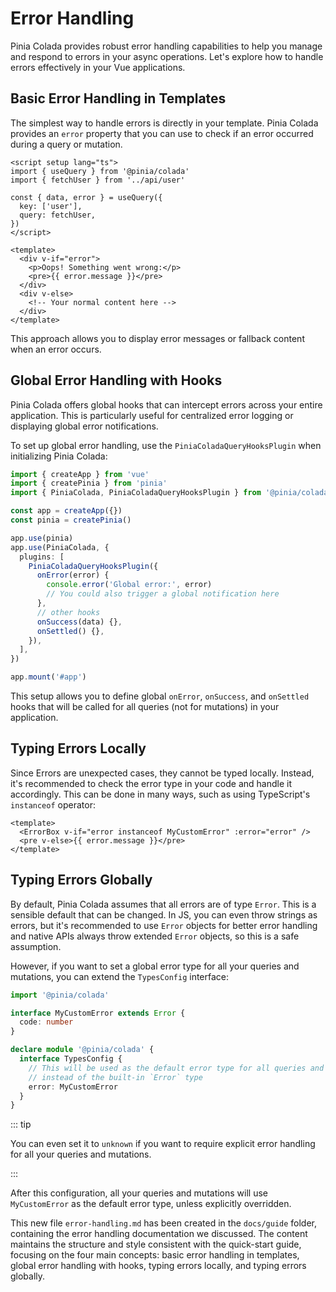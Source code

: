 # Error Handling

Pinia Colada provides robust error handling capabilities to help you manage and respond to errors in your async operations. Let's explore how to handle errors effectively in your Vue applications.

## Basic Error Handling in Templates

The simplest way to handle errors is directly in your template. Pinia Colada provides an `error` property that you can use to check if an error occurred during a query or mutation.

```vue
<script setup lang="ts">
import { useQuery } from '@pinia/colada'
import { fetchUser } from '../api/user'

const { data, error } = useQuery({
  key: ['user'],
  query: fetchUser,
})
</script>

<template>
  <div v-if="error">
    <p>Oops! Something went wrong:</p>
    <pre>{{ error.message }}</pre>
  </div>
  <div v-else>
    <!-- Your normal content here -->
  </div>
</template>
```

This approach allows you to display error messages or fallback content when an error occurs.

## Global Error Handling with Hooks

Pinia Colada offers global hooks that can intercept errors across your entire application. This is particularly useful for centralized error logging or displaying global error notifications.

To set up global error handling, use the `PiniaColadaQueryHooksPlugin` when initializing Pinia Colada:

```ts
import { createApp } from 'vue'
import { createPinia } from 'pinia'
import { PiniaColada, PiniaColadaQueryHooksPlugin } from '@pinia/colada'

const app = createApp({})
const pinia = createPinia()

app.use(pinia)
app.use(PiniaColada, {
  plugins: [
    PiniaColadaQueryHooksPlugin({
      onError(error) {
        console.error('Global error:', error)
        // You could also trigger a global notification here
      },
      // other hooks
      onSuccess(data) {},
      onSettled() {},
    }),
  ],
})

app.mount('#app')
```

This setup allows you to define global `onError`, `onSuccess`, and `onSettled` hooks that will be called for all queries (not for mutations) in your application.

## Typing Errors Locally

Since Errors are unexpected cases, they cannot be typed locally. Instead, it's recommended to check the error type in your code and handle it accordingly. This can be done in many ways, such as using TypeScript's `instanceof` operator:

```vue
<template>
  <ErrorBox v-if="error instanceof MyCustomError" :error="error" />
  <pre v-else>{{ error.message }}</pre>
</template>
```

## Typing Errors Globally

By default, Pinia Colada assumes that all errors are of type `Error`. This is a sensible default that can be changed. In JS, you can even throw strings as errors, but it's recommended to use `Error` objects for better error handling and native APIs always throw extended `Error` objects, so this is a safe assumption.

However, if you want to set a global error type for all your queries and mutations, you can extend the `TypesConfig` interface:

```ts
import '@pinia/colada'

interface MyCustomError extends Error {
  code: number
}

declare module '@pinia/colada' {
  interface TypesConfig {
    // This will be used as the default error type for all queries and mutations
    // instead of the built-in `Error` type
    error: MyCustomError
  }
}
```

::: tip

You can even set it to `unknown` if you want to require explicit error handling for all your queries and mutations.

:::

After this configuration, all your queries and mutations will use `MyCustomError` as the default error type, unless explicitly overridden.

This new file `error-handling.md` has been created in the `docs/guide` folder, containing the error handling documentation we discussed. The content maintains the structure and style consistent with the quick-start guide, focusing on the four main concepts: basic error handling in templates, global error handling with hooks, typing errors locally, and typing errors globally.
